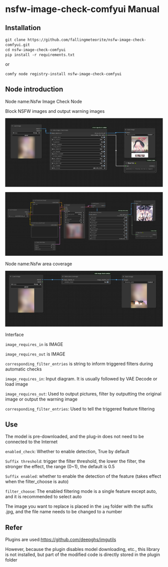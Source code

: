 # nsfw-image-check-comfyui Manual

## Installation

```
git clone https://github.com/fallingmeteorite/nsfw-image-check-comfyui.git
cd nsfw-image-check-comfyui
pip install -r requirements.txt

```

or

```
comfy node registry-install nsfw-image-check-comfyui
```

## Node introduction

Node name:Nsfw Image Check Node

Block NSFW images and output warning images

![img0.png](img0.png)

![img1.png](img1.png)

Node name:Nsfw area coverage

![img2.png](img2.png)

Interface

`image_requires_in` is IMAGE

`image_requires_out` is IMAGE

`corresponding_filter_entries` is string to inform triggered filters during automatic checks

`image_requires_in`: Input diagram. It is usually followed by VAE Decode or load image

`image_requires_out`: Used to output pictures, filter by outputting the original image or output the warning image

`corresponding_filter_entries`: Used to tell the triggered feature filtering

## Use

The model is pre-downloaded, and the plug-in does not need to be connected to the Internet

`enabled_check`: Whether to enable detection, True by default

`Suffix threshold`: trigger the filter threshold, the lower the filter, the stronger the effect, the range (0~1), the
default is 0.5

`Suffix enabled`: whether to enable the detection of the feature (takes effect when the filter_choose is auto)

`filter_choose`: The enabled filtering mode is a single feature except auto, and it is recommended to select auto

The image you want to replace is placed in the `img` folder with the suffix .jpg, and the file name needs to be changed
to a number

## Refer

Plugins are used:https://github.com/deepghs/imgutils

However, because the plugin disables model downloading, etc., this library is not installed, but part of the modified
code is directly stored in the plugin folder



